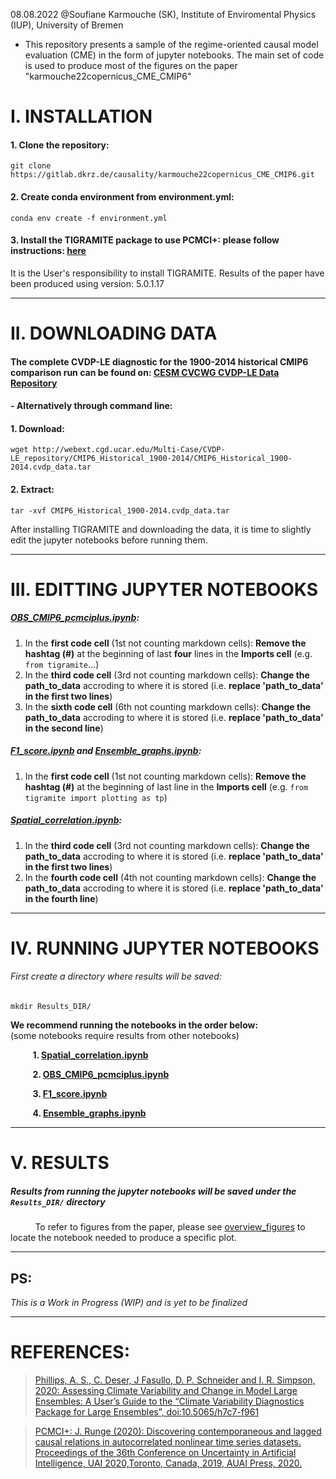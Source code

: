 08.08.2022 @Soufiane Karmouche (SK), Institute of Enviromental Physics (IUP), University of Bremen

- This repository presents a sample of the regime-oriented causal model evaluation (CME) in the form of jupyter notebooks. The main set of code is used to produce most of the figures on the paper "karmouche22copernicus_CME_CMIP6" 



# **I. INSTALLATION**

#### **1.**  Clone the repository: 
    git clone https://gitlab.dkrz.de/causality/karmouche22copernicus_CME_CMIP6.git

#### **2.**  Create conda environment from environment.yml:
    conda env create -f environment.yml

#### **3.** Install the TIGRAMITE package to use PCMCI+: please follow instructions: [here](https://github.com/jakobrunge/tigramite) 
It is the User's responsibility to install TIGRAMITE. Results of the paper have been produced using version: 5.0.1.17

---------------


# **II. DOWNLOADING DATA**

#### The complete CVDP-LE diagnostic for the 1900-2014 historical CMIP6 comparison run can be found on: [CESM CVCWG CVDP-LE Data Repository](https://www.cesm.ucar.edu/working_groups/CVC/cvdp-le/data-repository.html)
#### -  Alternatively through command line:  
####     1. Download: 
    wget http://webext.cgd.ucar.edu/Multi-Case/CVDP-LE_repository/CMIP6_Historical_1900-2014/CMIP6_Historical_1900-2014.cvdp_data.tar
####     2. Extract: 
    tar -xvf CMIP6_Historical_1900-2014.cvdp_data.tar

After installing TIGRAMITE and downloading the data, it is time to slightly edit the jupyter notebooks before running them.

---------------


# **III. EDITTING JUPYTER NOTEBOOKS**

##### [OBS_CMIP6_pcmciplus.ipynb](../main/OBS_CMIP6_pcmciplus.ipynb): 
1. In the **first code cell** (1st not counting markdown cells): **Remove the hashtag (#)** at the beginning of last **four** lines in the **Imports cell** (e.g. `from tigramite`...)
2. In the **third code cell** (3rd not counting markdown cells): **Change the path_to_data** accroding to where it is stored (i.e. **replace 'path_to_data' in the first two lines**)
3. In the **sixth code cell** (6th not counting markdown cells): **Change the path_to_data** accroding to where it is stored (i.e. **replace 'path_to_data' in the second line**)
##### [F1_score.ipynb](../main/F1_score.ipynb) and [Ensemble_graphs.ipynb](../main/Ensemble_graphs.ipynb): 
1. In the **first code cell** (1st not counting markdown cells): **Remove the hashtag (#)** at the beginning of last line in the **Imports cell** (e.g. `from tigramite import plotting as tp`)
##### [Spatial_correlation.ipynb](../main/Spatial_correlation.ipynb): 
1. In the **third code cell** (3rd not counting markdown cells): **Change the path_to_data** accroding to where it is stored (i.e. **replace 'path_to_data' in the first two lines**)
2. In the **fourth code cell** (4th not counting markdown cells): **Change the path_to_data** accroding to where it is stored (i.e. **replace 'path_to_data' in the fourth line**)


---------------


# **IV. RUNNING JUPYTER NOTEBOOKS**
###### First create a directory where results will be saved:
    mkdir Results_DIR/

**We recommend running the notebooks in the order below:**      
(some notebooks require results from other notebooks)
   
&nbsp;&nbsp;&nbsp;&nbsp;&nbsp;&nbsp;&nbsp;&nbsp;&nbsp;**1. [Spatial_correlation.ipynb](../main/Spatial_correlation.ipynb)**        

&nbsp;&nbsp;&nbsp;&nbsp;&nbsp;&nbsp;&nbsp;&nbsp;&nbsp;**2. [OBS_CMIP6_pcmciplus.ipynb](../main/OBS_CMIP6_pcmciplus.ipynb)**        

&nbsp;&nbsp;&nbsp;&nbsp;&nbsp;&nbsp;&nbsp;&nbsp;&nbsp;**3. [F1_score.ipynb](../main/F1_score.ipynb)**       

&nbsp;&nbsp;&nbsp;&nbsp;&nbsp;&nbsp;&nbsp;&nbsp;&nbsp;**4. [Ensemble_graphs.ipynb](../main/Ensemble_graphs.ipynb)**

---------------


# **V. RESULTS**
#####  Results from running the jupyter notebooks will be saved under the `Results_DIR/` directory
&nbsp;&nbsp;&nbsp;&nbsp;&nbsp;&nbsp;&nbsp;&nbsp;&nbsp; To refer to figures from the paper, please see [overview_figures](../main/overview_figures) to locate the notebook needed to produce a specific plot. 

---------------

## PS:

_This is a Work in Progress (WIP) and is yet to be finalized_

---------------

# **REFERENCES**:

> [Phillips, A. S., C. Deser, J Fasullo, D. P. Schneider and I. R. Simpson, 2020: Assessing Climate Variability and Change in Model Large Ensembles: A User’s Guide to the “Climate Variability Diagnostics Package for Large Ensembles”, doi:10.5065/h7c7-f961](https://opensky.ucar.edu/islandora/object/manuscripts:1001)

> [PCMCI+: J. Runge (2020): Discovering contemporaneous and lagged causal relations in autocorrelated nonlinear time series datasets. Proceedings of the 36th Conference on Uncertainty in Artificial Intelligence, UAI 2020,Toronto, Canada, 2019, AUAI Press, 2020.](http://auai.org/uai2020/proceedings/579_main_paper.pdf)
